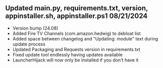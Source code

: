 ## Updated main.py, requirements.txt, version, appinstaller.sh, appinstaller.ps1 08/21/2024
- Version bump (24.08)
- Added Fire TV Channels (com.amazon.hedwig) to debloat list
- Added space between changelog and "Updating: module" text during update process
- Updated Packaging and Requests version in requirements.txt
- Fixed update tool endlessly having updates available
- LauncherHijack will now only be installed if you don't have it
